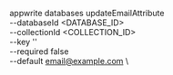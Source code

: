 appwrite databases updateEmailAttribute \
        --databaseId <DATABASE_ID> \
        --collectionId <COLLECTION_ID> \
        --key '' \
        --required false \
        --default email@example.com \


